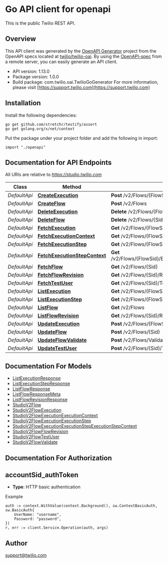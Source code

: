 # Go API client for openapi

This is the public Twilio REST API.

## Overview
This API client was generated by the [OpenAPI Generator](https://openapi-generator.tech) project from the OpenAPI specs located at [twilio/twilio-oai](https://github.com/twilio/twilio-oai/tree/main/spec).  By using the [OpenAPI-spec](https://www.openapis.org/) from a remote server, you can easily generate an API client.

- API version: 1.13.0
- Package version: 1.0.0
- Build package: com.twilio.oai.TwilioGoGenerator
For more information, please visit [https://support.twilio.com](https://support.twilio.com)

## Installation

Install the following dependencies:

```shell
go get github.com/stretchr/testify/assert
go get golang.org/x/net/context
```

Put the package under your project folder and add the following in import:

```golang
import "./openapi"
```

## Documentation for API Endpoints

All URIs are relative to *https://studio.twilio.com*

Class | Method | HTTP request | Description
------------ | ------------- | ------------- | -------------
*DefaultApi* | [**CreateExecution**](docs/DefaultApi.md#createexecution) | **Post** /v2/Flows/{FlowSid}/Executions | 
*DefaultApi* | [**CreateFlow**](docs/DefaultApi.md#createflow) | **Post** /v2/Flows | 
*DefaultApi* | [**DeleteExecution**](docs/DefaultApi.md#deleteexecution) | **Delete** /v2/Flows/{FlowSid}/Executions/{Sid} | 
*DefaultApi* | [**DeleteFlow**](docs/DefaultApi.md#deleteflow) | **Delete** /v2/Flows/{Sid} | 
*DefaultApi* | [**FetchExecution**](docs/DefaultApi.md#fetchexecution) | **Get** /v2/Flows/{FlowSid}/Executions/{Sid} | 
*DefaultApi* | [**FetchExecutionContext**](docs/DefaultApi.md#fetchexecutioncontext) | **Get** /v2/Flows/{FlowSid}/Executions/{ExecutionSid}/Context | 
*DefaultApi* | [**FetchExecutionStep**](docs/DefaultApi.md#fetchexecutionstep) | **Get** /v2/Flows/{FlowSid}/Executions/{ExecutionSid}/Steps/{Sid} | 
*DefaultApi* | [**FetchExecutionStepContext**](docs/DefaultApi.md#fetchexecutionstepcontext) | **Get** /v2/Flows/{FlowSid}/Executions/{ExecutionSid}/Steps/{StepSid}/Context | 
*DefaultApi* | [**FetchFlow**](docs/DefaultApi.md#fetchflow) | **Get** /v2/Flows/{Sid} | 
*DefaultApi* | [**FetchFlowRevision**](docs/DefaultApi.md#fetchflowrevision) | **Get** /v2/Flows/{Sid}/Revisions/{Revision} | 
*DefaultApi* | [**FetchTestUser**](docs/DefaultApi.md#fetchtestuser) | **Get** /v2/Flows/{Sid}/TestUsers | 
*DefaultApi* | [**ListExecution**](docs/DefaultApi.md#listexecution) | **Get** /v2/Flows/{FlowSid}/Executions | 
*DefaultApi* | [**ListExecutionStep**](docs/DefaultApi.md#listexecutionstep) | **Get** /v2/Flows/{FlowSid}/Executions/{ExecutionSid}/Steps | 
*DefaultApi* | [**ListFlow**](docs/DefaultApi.md#listflow) | **Get** /v2/Flows | 
*DefaultApi* | [**ListFlowRevision**](docs/DefaultApi.md#listflowrevision) | **Get** /v2/Flows/{Sid}/Revisions | 
*DefaultApi* | [**UpdateExecution**](docs/DefaultApi.md#updateexecution) | **Post** /v2/Flows/{FlowSid}/Executions/{Sid} | 
*DefaultApi* | [**UpdateFlow**](docs/DefaultApi.md#updateflow) | **Post** /v2/Flows/{Sid} | 
*DefaultApi* | [**UpdateFlowValidate**](docs/DefaultApi.md#updateflowvalidate) | **Post** /v2/Flows/Validate | 
*DefaultApi* | [**UpdateTestUser**](docs/DefaultApi.md#updatetestuser) | **Post** /v2/Flows/{Sid}/TestUsers | 


## Documentation For Models

 - [ListExecutionResponse](docs/ListExecutionResponse.md)
 - [ListExecutionStepResponse](docs/ListExecutionStepResponse.md)
 - [ListFlowResponse](docs/ListFlowResponse.md)
 - [ListFlowResponseMeta](docs/ListFlowResponseMeta.md)
 - [ListFlowRevisionResponse](docs/ListFlowRevisionResponse.md)
 - [StudioV2Flow](docs/StudioV2Flow.md)
 - [StudioV2FlowExecution](docs/StudioV2FlowExecution.md)
 - [StudioV2FlowExecutionExecutionContext](docs/StudioV2FlowExecutionExecutionContext.md)
 - [StudioV2FlowExecutionExecutionStep](docs/StudioV2FlowExecutionExecutionStep.md)
 - [StudioV2FlowExecutionExecutionStepExecutionStepContext](docs/StudioV2FlowExecutionExecutionStepExecutionStepContext.md)
 - [StudioV2FlowFlowRevision](docs/StudioV2FlowFlowRevision.md)
 - [StudioV2FlowTestUser](docs/StudioV2FlowTestUser.md)
 - [StudioV2FlowValidate](docs/StudioV2FlowValidate.md)


## Documentation For Authorization



## accountSid_authToken

- **Type**: HTTP basic authentication

Example

```golang
auth := context.WithValue(context.Background(), sw.ContextBasicAuth, sw.BasicAuth{
    UserName: "username",
    Password: "password",
})
r, err := client.Service.Operation(auth, args)
```


## Author

support@twilio.com

